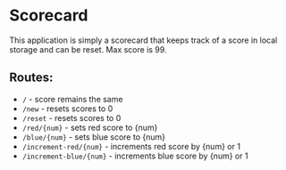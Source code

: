 # Scorecard
This application is simply a scorecard that keeps track of a score in local storage and can be reset.
Max score is 99.

## Routes:
- `/` - score remains the same
- `/new` - resets scores to 0
- `/reset` - resets scores to 0
- `/red/{num}` - sets red score to {num}
- `/blue/{num}` - sets blue score to {num}
- `/increment-red/{num}` - increments red score by {num} or 1
- `/increment-blue/{num}` - increments blue score by {num} or 1
